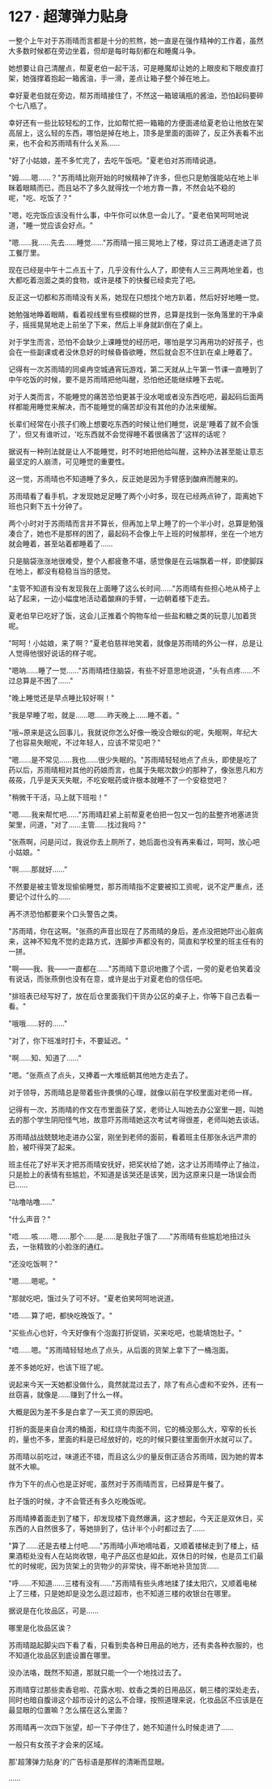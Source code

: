 <link rel="stylesheet" href="../styles/text.css" />
<h1>127 · 超薄弹力贴身</h1>

一整个上午对于苏雨晴而言都是十分的煎熬，她一直是在强作精神的工作着，虽然大多数时候都在旁边坐着，但却是每时每刻都在和睡魔斗争。

她想要让自己清醒点，帮夏老伯一起干活，可是睡魔却让她的上眼皮和下眼皮直打架，她强撑着抱起一箱酱油，手一滑，差点让箱子整个掉在地上。

幸好夏老伯就在旁边，帮苏雨晴接住了，不然这一箱玻璃瓶的酱油，恐怕起码要碎个七八瓶了。

幸好还有一些比较轻松的工作，比如帮忙把一箱箱的方便面递给夏老伯让他放在架高层上，这么轻的东西，哪怕是掉在地上，顶多是里面的面碎了，反正外表看不出来，也不会和苏雨晴有什么关系……

"好了小姑娘，差不多忙完了，去吃午饭吧。"夏老伯对苏雨晴说道。

"姆……嗯……？"苏雨晴比刚开始的时候精神了许多，但也只是勉强能站在地上半眯着眼睛而已，而且站不了多久就得找一个地方靠一靠，不然会站不稳的呢，"吃、吃饭了？"

"嗯，吃完饭应该没有什么事，中午你可以休息一会儿了。"夏老伯笑呵呵地说道，"睡一觉应该会好点。"

"嗯……我……先去……睡觉……"苏雨晴一摇三晃地上了楼，穿过员工通道走进了员工餐厅里。

现在已经是中午十二点五十了，几乎没有什么人了，即使有人三三两两地坐着，也大都吃着泡面之类的食物，或许是楼下的快餐已经卖完了吧。

反正这一切都和苏雨晴没有关系，她现在只想找个地方趴着，然后好好地睡一觉。

她勉强地睁着眼睛，看着视线里有些模糊的世界，总算是找到一张角落里的干净桌子，摇摇晃晃地走上前坐了下来，然后上半身就趴倒在了桌上。

对于学生而言，恐怕不会缺少上课睡觉的经历吧，哪怕是学习再用功的好孩子，也会在一些副课或者没休息好的时候昏昏欲睡，然后就会忍不住趴在桌上睡着了。

记得有一次苏雨晴的同桌冉空城通宵玩游戏，第二天就从上午第一节课一直睡到了中午吃饭的时候，要不是苏雨晴把他叫醒，恐怕他还能继续睡下去呢。

对于人类而言，不能睡觉的痛苦恐怕更甚于没水喝或者没东西吃吧，最起码后面两样都能用睡觉来解决，而不能睡觉的痛苦却没有其他的办法来缓解。

长辈们经常在小孩子们晚上想要吃东西的时候让他们睡觉，说是'睡着了就不会饿了'，但又有谁听过，'吃东西就不会觉得睡不着很痛苦了'这样的话呢？

据说有一种刑法就是让人不能睡觉，时不时地把他给叫醒，这种办法甚至能让意志最坚定的人崩溃，可见睡觉的重要性。

这一觉，苏雨晴也不知道睡了多久，反正她是因为手臂感到酸麻而醒来的。

苏雨晴看了看手机，才发现她足足睡了两个小时多，现在已经两点钟了，距离她下班也只剩下五十分钟了。

两个小时对于苏雨晴而言并不算长，但再加上早上睡了的一个半小时，总算是勉强凑合了，她也不是那样的困了，最起码不会像上午上班的时候那样，坐在一个地方就会睡着，甚至站着都睡着了……

只是脑袋涨涨地很难受，整个人都疲惫不堪，感觉像是在云端飘着一样，即使脚踩在地上，都没有稳稳当当的感觉。

"主管不知道有没有发现我在上面睡了这么长时间……"苏雨晴有些担心地从椅子上站了起来，一边小幅度地活动着酸麻的手臂，一边朝着楼下走去。

夏老伯早已吃好了饭，这会儿正推着个购物车给一些盐和糖之类的玩意儿加着货呢。

"呵呵！小姑娘，来了啊？"夏老伯慈祥地笑着，就像是苏雨晴的外公一样，总是让人觉得他很好说话的样子呢。

"嗯呐……睡了一觉……"苏雨晴捂住脑袋，有些不好意思地说道，"头有点疼……不过总算是不困了……"

"晚上睡觉还是早点睡比较好啊！"

"我是早睡了啦，就是……嗯……昨天晚上……睡不着。"

"哦\~原来是这么回事儿，我就说你怎么好像一晚没合眼似的呢，失眠啊，年纪大了也容易失眠呢，不过年轻人，应该不常见吧？"

"嗯……是不常见……我也……很少失眠的。"苏雨晴轻轻地点了点头，即使是吃了药以后，苏雨晴相对其他的药娘而言，也属于失眠次数少的那种了，像张思凡和方莜莜，几乎是天天失眠，不吃安眠药或许根本就睡不了一个安稳觉吧？

"稍微干干活，马上就下班啦！"

"嗯……我来帮忙吧……"苏雨晴赶紧上前帮夏老伯把一包又一包的盐整齐地塞进货架里，问道，"对了……主管……找过我吗？"

"张燕啊，问是问过，我说你去上厕所了，她后面也没有再来看过，呵呵，放心吧小姑娘。"

"啊……那就好……"

不然要是被主管发现偷偷睡觉，那苏雨晴指不定要被扣工资呢，说不定严重点，还要记个过什么的……

再不济恐怕都要来个口头警告之类。

"苏雨晴，你在这啊。"张燕的声音出现在了苏雨晴的身后，差点没把她吓出心脏病来，这神不知鬼不觉的走路方式，连脚步声都没有的，简直和学校里的班主任有的一拼。

"啊——我、我——一直都在……"苏雨晴下意识地撒了个谎，一旁的夏老伯笑着没有说话，而张燕倒也没有在意，或许是出于对夏老伯的信任吧。

"排班表已经写好了，放在后仓里面我们干货办公区的桌子上，你等下自己去看一看。"

"哦哦……好的……"

"对了，你下班准时打卡，不要延迟。"

"啊……知、知道了……"

"嗯。"张燕点了点头，又捧着一大堆纸朝其他地方走去了。

对于领导，苏雨晴总是带着些许畏惧的心理，就像以前在学校里面对老师一样。

记得有一次，苏雨晴的作文在市里面获了奖，老师让人叫她去办公室里一趟，叫她去的那个学生阴阳怪气地，故意吓苏雨晴她这次考试考得很差，老师叫她去谈话。

苏雨晴战战兢兢地走进办公室，刚坐到老师的面前，看着班主任那张永远严肃的脸，被吓得哭了起来。

班主任花了好半天才把苏雨晴安抚好，把奖状给了她，这才让苏雨晴停止了抽泣，只是脸上的表情有些尴尬，不知道是该哭还是该笑，因为这原来只是一场误会而已……

"咕噜咕噜……"

"什么声音？"

"唔……咳……嗯……那个……是……是我肚子饿了……"苏雨晴有些尴尬地扭过头去，一张精致的小脸涨的通红。

"还没吃饭啊？"

"嗯……嗯呢。"

"那就吃吧，饿过头了可不好。"夏老伯笑呵呵地说道。

"唔……算了吧，都快吃晚饭了。"

"买些点心也好，今天好像有个泡面打折促销，买来吃吧，也能填饱肚子。"

"唔……嗯。"苏雨晴轻轻地点了点头，从后面的货架上拿下了一桶泡面。

差不多她吃好，也该下班了呢。

说起来今天一天她都没做什么，竟然就混过去了，除了有点心虚和不安外，还有一丝窃喜，就像是……赚到了什么一样。

大概是因为差不多是白拿了一天工资的原因吧。

打折的面是来自台湾的桶面，和红烧牛肉面不同，它的桶没那么大，窄窄的长长的，量也不多，里面的料是已经放好的，吃的时候只要往里面倒开水就可以了。

苏雨晴以前吃过，味道还不错，而且这么少的量反倒正适合苏雨晴，因为她的胃本就不大嘛。

作为下午的点心也是正好呢，虽然对于苏雨晴而言，已经算是午餐了。

肚子饿的时候，才不会管还有多久吃晚饭呢。

苏雨晴捧着面走到了楼下，却发现楼下竟然爆满，这才想起，今天正是双休日，买东西的人自然很多了，等她排到了，估计半个小时都过去了……

"算了……还是去楼上付吧……"苏雨晴小声地嘀咕着，又顺着楼梯走到了楼上，结果酒柜处没有人在站岗收银，电子产品区也是如此，双休日的时候，也是员工们最忙的时候呢，因为货架上的货物少的非常快，得不断地补货加货……

"呼……不知道……三楼有没有……"苏雨晴有些头疼地揉了揉太阳穴，又顺着电梯上了三楼，只是她却是没怎么逛过超市，也不知道三楼的收银台在哪里。

据说是在化妆品区，可是……

哪里是化妆品区诶？

苏雨晴踮起脚尖四下看了看，只看到卖各种日用品的地方，还有卖各种衣服的，也不知道化妆品区到底设置在哪里。

没办法咯，既然不知道，那就只能一个一个地找过去了。

苏雨晴穿过那些卖香皂啦、花露水啦、蚊香之类的日用品区，朝三楼的深处走去，同时也暗自腹诽这个超市设计的这么不合理，按照道理来说，化妆品区不应该是在最显眼的位置嘛？怎么摆在这么里面？

苏雨晴再一次四下张望，却一下子停住了，她不知道什么时候走进了……

一般只有女孩子才会来的区域。

那'超薄弹力贴身'的广告标语是那样的清晰而显眼。

……
